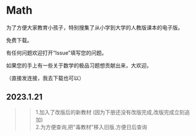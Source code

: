 # Math
为了方便大家教育小孩子，特别搜集了从小学到大学的人教版课本的电子版。

免费下载。

有任何问题欢迎打开“Issue”填写您的问题。


如果您的手上有一些关于数学的极品习题想贡献出来，大欢迎。

（直接发连接，我去下载也可以）


## 2023.1.21
>> 1.加入了改版后的新教材 (因为下册还没有改版完成,改版完成立刻追加)  
>> 2.为方便查询,把"毒教材"移入旧版.方便日后查询
